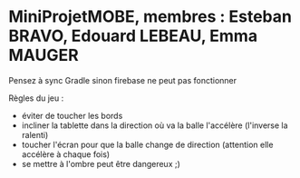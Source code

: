 # MiniProjetMOBE, membres : Esteban BRAVO, Edouard LEBEAU, Emma MAUGER

Pensez à sync Gradle sinon firebase ne peut pas fonctionner

Règles du jeu :
- éviter de toucher les bords
- incliner la tablette dans la direction où va la balle l'accélère (l'inverse la ralenti)
- toucher l'écran pour que la balle change de direction (attention elle accélère à chaque fois)
- se mettre à l'ombre peut être dangereux ;)
